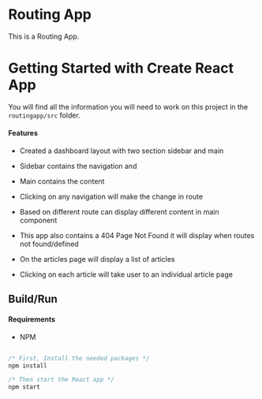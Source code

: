 <h1> Routing App</h1>

<!-- ## [Live Demo](https://blog-app-six-tawny.vercel.app/) -->

This is a Routing App.

# Getting Started with Create React App

You will find all the information you will need to work on this project in the `routingapp/src` folder.

#### Features

- Created a dashboard layout with two section sidebar and main
 
- Sidebar contains the navigation and
 
- Main contains the content
 
- Clicking on any navigation will make the change in route
 
- Based on different route can display different content in main component
 
- This app also contains a 404 Page Not Found it will display when routes not found/defined

- On the articles page will display a list of articles

- Clicking on each article will take user to an individual article page



## Build/Run

#### Requirements

- NPM

```javascript

/* First, Install the needed packages */
npm install

/* Then start the React app */
npm start

```
























